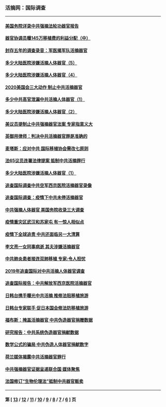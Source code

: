 ### 活摘网：国际调查
---
#### [美国务院详录中共强摘法轮功器官报告](../../pages/nf5947/n12944519.md?05260430) 
#### [器官协调员曝145万移植费的利益分配（中）](../../pages/nf5947/n12894547.md?05260430) 
#### [封存五年的调查录音：军医揭军队活摘器官](../../pages/nf5947/n12798692.md?05260430) 
#### [多少大陆医院涉嫌活摘人体器官（5）](../../pages/nf5947/n12768383.md?05260430) 
#### [多少大陆医院涉嫌活摘人体器官（4）](../../pages/nf5947/n12664434.md?05260430) 
#### [2020美国会三大动作 制止中共活摘器官](../../pages/nf5947/n12682004.md?05260430) 
#### [多少中共高官泄漏中共活摘人体器官（1）](../../pages/nf5947/n12671234.md?05260430) 
#### [多少大陆医院涉嫌活摘人体器官（2）](../../pages/nf5947/n12655589.md?05260430) 
#### [美议员提制止中共强摘器官法案 专家指意义大](../../pages/nf5947/n12630561.md?05260430) 
#### [英御用律师：判决中共活摘器官罪是准确的](../../pages/nf5947/n12580740.md?05260430) 
#### [麦塔斯：应对中共 国际移植协会需改七原则](../../pages/nf5947/n12514711.md?05260430) 
#### [法65议员连署法律提案 抵制中共活摘罪行](../../pages/nf5947/n12437047.md?05260430) 
#### [多少大陆医院涉嫌活摘人体器官（1）](../../pages/nf5947/n12414284.md?05260430) 
#### [追查国际调查中共空军西京医院活摘器官录像](../../pages/nf5947/n12348837.md?05260430) 
#### [追查国际调查：疫情下中共未停活摘器官](../../pages/nf5947/n12273415.md?05260430) 
#### [中共强摘人体器官 美国务院收录三大调查](../../pages/nf5947/n12181488.md?05260430) 
#### [疫情重灾区武汉和苏家屯 有一惊人相似点](../../pages/nf5947/n12150824.md?05260430) 
#### [疫情下全球追责 中共还面临另一大清算](../../pages/nf5947/n12070397.md?05260430) 
#### [李文亮一女同事病逝 其夫涉嫌活摘器官](../../pages/nf5947/n11957882.md?05260430) 
#### [中共肺炎患者接连双肺移植 专家:令人担忧](../../pages/nf5947/n11945516.md?05260430) 
#### [2019年追查国际对中共活摘人体器官调查](../../pages/nf5947/n11917733.md?05260430) 
#### [追查国际报告：中共解放军西京医院活摘器官](../../pages/nf5947/n11838359.md?05260430) 
#### [日韩台携手曝光中共活摘 推修法阻移植旅游](../../pages/nf5947/n11712046.md?05260430) 
#### [日韩台专家联手 促日本国会修法防移植旅游](../../pages/nf5947/n11708887.md?05260430) 
#### [福布斯：掩盖活摘器官 中共伪造器官捐赠数据](../../pages/nf5947/n11669316.md?05260430) 
#### [研究报告：中共系统伪造器官捐献数据](../../pages/nf5947/n11665366.md?05260430) 
#### [数学公式的骗局 中共伪造人体器官捐献数字](../../pages/nf5947/n11657738.md?05260430) 
#### [荷兰媒体揭露中共活摘器官罪行](../../pages/nf5947/n11574020.md?05260430) 
#### [中共强摘器官证据呈递联合国 媒体聚焦](../../pages/nf5947/n11546426.md?05260430) 
#### [法国修订“生物伦理法”抵制中共器官贩卖](../../pages/nf5947/n11545564.md?05260430) 

---
#### 第 [ [13](./13.md?05260430) / [12](./12.md?05260430) / [11](./11.md?05260430) / [10](./10.md?05260430) / [9](./9.md?05260430) / [8](./8.md?05260430) / [7](./7.md?05260430) / [6](./6.md?05260430) ] 页

